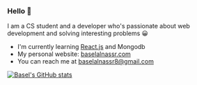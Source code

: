 ### Hello 👋

I am a CS student and a developer who's passionate about web development and solving interesting problems 😀

- I'm currently learning [React.js](https://reactjs.org/) and Mongodb
- My personal website: [baselalnassr.com](https://www.baselalnassr.com/)
- You can reach me at [baselalnassr8@gmail.com](mailto:baselalnassr8@gmail.com)

[![Basel's GitHub stats](https://github-readme-stats.vercel.app/api?username=mrbasel)](https://github.com/anuraghazra/github-readme-stats)
